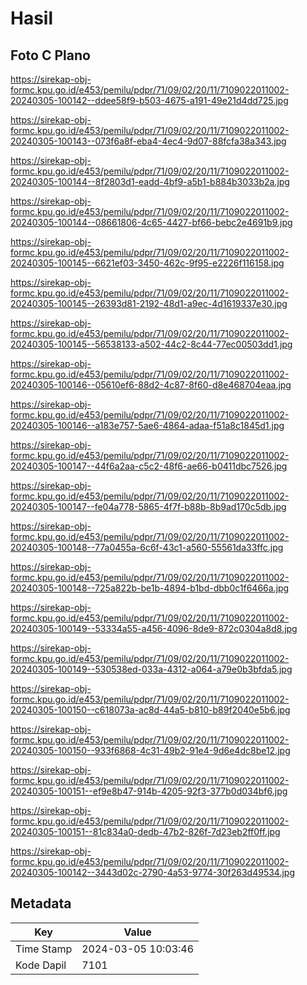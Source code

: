 # Hasil

## Foto C Plano

https://sirekap-obj-formc.kpu.go.id/e453/pemilu/pdpr/71/09/02/20/11/7109022011002-20240305-100142--ddee58f9-b503-4675-a191-49e21d4dd725.jpg

https://sirekap-obj-formc.kpu.go.id/e453/pemilu/pdpr/71/09/02/20/11/7109022011002-20240305-100143--073f6a8f-eba4-4ec4-9d07-88fcfa38a343.jpg

https://sirekap-obj-formc.kpu.go.id/e453/pemilu/pdpr/71/09/02/20/11/7109022011002-20240305-100144--8f2803d1-eadd-4bf9-a5b1-b884b3033b2a.jpg

https://sirekap-obj-formc.kpu.go.id/e453/pemilu/pdpr/71/09/02/20/11/7109022011002-20240305-100144--08661806-4c65-4427-bf66-bebc2e4691b9.jpg

https://sirekap-obj-formc.kpu.go.id/e453/pemilu/pdpr/71/09/02/20/11/7109022011002-20240305-100145--6621ef03-3450-462c-9f95-e2226f116158.jpg

https://sirekap-obj-formc.kpu.go.id/e453/pemilu/pdpr/71/09/02/20/11/7109022011002-20240305-100145--26393d81-2192-48d1-a9ec-4d1619337e30.jpg

https://sirekap-obj-formc.kpu.go.id/e453/pemilu/pdpr/71/09/02/20/11/7109022011002-20240305-100145--56538133-a502-44c2-8c44-77ec00503dd1.jpg

https://sirekap-obj-formc.kpu.go.id/e453/pemilu/pdpr/71/09/02/20/11/7109022011002-20240305-100146--05610ef6-88d2-4c87-8f60-d8e468704eaa.jpg

https://sirekap-obj-formc.kpu.go.id/e453/pemilu/pdpr/71/09/02/20/11/7109022011002-20240305-100146--a183e757-5ae6-4864-adaa-f51a8c1845d1.jpg

https://sirekap-obj-formc.kpu.go.id/e453/pemilu/pdpr/71/09/02/20/11/7109022011002-20240305-100147--44f6a2aa-c5c2-48f6-ae66-b0411dbc7526.jpg

https://sirekap-obj-formc.kpu.go.id/e453/pemilu/pdpr/71/09/02/20/11/7109022011002-20240305-100147--fe04a778-5865-4f7f-b88b-8b9ad170c5db.jpg

https://sirekap-obj-formc.kpu.go.id/e453/pemilu/pdpr/71/09/02/20/11/7109022011002-20240305-100148--77a0455a-6c6f-43c1-a560-55561da33ffc.jpg

https://sirekap-obj-formc.kpu.go.id/e453/pemilu/pdpr/71/09/02/20/11/7109022011002-20240305-100148--725a822b-be1b-4894-b1bd-dbb0c1f6466a.jpg

https://sirekap-obj-formc.kpu.go.id/e453/pemilu/pdpr/71/09/02/20/11/7109022011002-20240305-100149--53334a55-a456-4096-8de9-872c0304a8d8.jpg

https://sirekap-obj-formc.kpu.go.id/e453/pemilu/pdpr/71/09/02/20/11/7109022011002-20240305-100149--530538ed-033a-4312-a064-a79e0b3bfda5.jpg

https://sirekap-obj-formc.kpu.go.id/e453/pemilu/pdpr/71/09/02/20/11/7109022011002-20240305-100150--c618073a-ac8d-44a5-b810-b89f2040e5b6.jpg

https://sirekap-obj-formc.kpu.go.id/e453/pemilu/pdpr/71/09/02/20/11/7109022011002-20240305-100150--933f6868-4c31-49b2-91e4-9d6e4dc8be12.jpg

https://sirekap-obj-formc.kpu.go.id/e453/pemilu/pdpr/71/09/02/20/11/7109022011002-20240305-100151--ef9e8b47-914b-4205-92f3-377b0d034bf6.jpg

https://sirekap-obj-formc.kpu.go.id/e453/pemilu/pdpr/71/09/02/20/11/7109022011002-20240305-100151--81c834a0-dedb-47b2-826f-7d23eb2ff0ff.jpg

https://sirekap-obj-formc.kpu.go.id/e453/pemilu/pdpr/71/09/02/20/11/7109022011002-20240305-100142--3443d02c-2790-4a53-9774-30f263d49534.jpg


## Metadata

| Key        | Value               |
| ---------- | ------------------- |
| Time Stamp | 2024-03-05 10:03:46 |
| Kode Dapil | 7101                |



